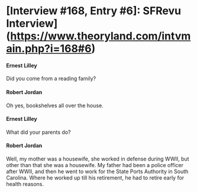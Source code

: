 # [Interview #168, Entry #6]: SFRevu Interview](https://www.theoryland.com/intvmain.php?i=168#6)

#### Ernest Lilley

Did you come from a reading family?

#### Robert Jordan

Oh yes, bookshelves all over the house.

#### Ernest Lilley

What did your parents do?

#### Robert Jordan

Well, my mother was a housewife, she worked in defense during WWII, but other than that she was a housewife. My father had been a police officer after WWII, and then he went to work for the State Ports Authority in South Carolina. Where he worked up till his retirement, he had to retire early for health reasons.

